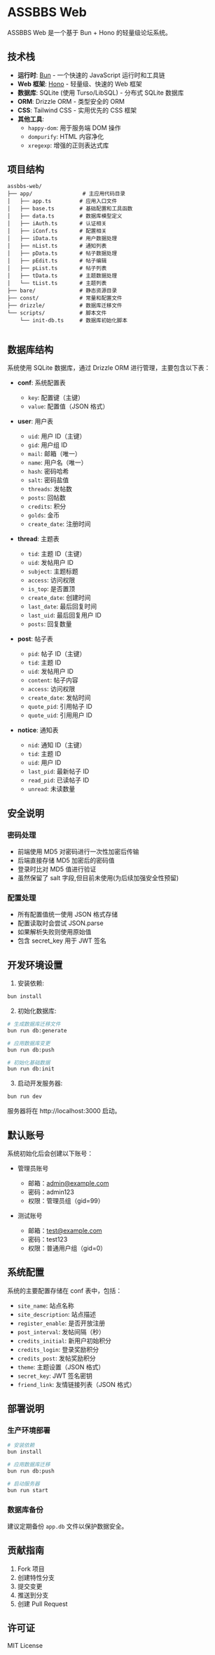 # ASSBBS Web

ASSBBS Web 是一个基于 Bun + Hono 的轻量级论坛系统。

## 技术栈

- **运行时**: [Bun](https://bun.sh/) - 一个快速的 JavaScript 运行时和工具链
- **Web 框架**: [Hono](https://hono.dev/) - 轻量级、快速的 Web 框架
- **数据库**: SQLite (使用 Turso/LibSQL) - 分布式 SQLite 数据库
- **ORM**: Drizzle ORM - 类型安全的 ORM
- **CSS**: Tailwind CSS - 实用优先的 CSS 框架
- **其他工具**:
  - `happy-dom`: 用于服务端 DOM 操作
  - `dompurify`: HTML 内容净化
  - `xregexp`: 增强的正则表达式库

## 项目结构

```
assbbs-web/
├── app/                # 主应用代码目录
│   ├── app.ts         # 应用入口文件
│   ├── base.ts        # 基础配置和工具函数
│   ├── data.ts        # 数据库模型定义
│   ├── iAuth.ts       # 认证相关
│   ├── iConf.ts       # 配置相关
│   ├── iData.ts       # 用户数据处理
│   ├── nList.ts       # 通知列表
│   ├── pData.ts       # 帖子数据处理
│   ├── pEdit.ts       # 帖子编辑
│   ├── pList.ts       # 帖子列表
│   ├── tData.ts       # 主题数据处理
│   └── tList.ts       # 主题列表
├── bare/              # 静态资源目录
├── const/             # 常量和配置文件
├── drizzle/           # 数据库迁移文件
└── scripts/           # 脚本文件
    └── init-db.ts     # 数据库初始化脚本
    
```
## 数据库结构

系统使用 SQLite 数据库，通过 Drizzle ORM 进行管理，主要包含以下表：

- **conf**: 系统配置表
  - `key`: 配置键（主键）
  - `value`: 配置值（JSON 格式）

- **user**: 用户表
  - `uid`: 用户 ID（主键）
  - `gid`: 用户组 ID
  - `mail`: 邮箱（唯一）
  - `name`: 用户名（唯一）
  - `hash`: 密码哈希
  - `salt`: 密码盐值
  - `threads`: 发帖数
  - `posts`: 回帖数
  - `credits`: 积分
  - `golds`: 金币
  - `create_date`: 注册时间

- **thread**: 主题表
  - `tid`: 主题 ID（主键）
  - `uid`: 发帖用户 ID
  - `subject`: 主题标题
  - `access`: 访问权限
  - `is_top`: 是否置顶
  - `create_date`: 创建时间
  - `last_date`: 最后回复时间
  - `last_uid`: 最后回复用户 ID
  - `posts`: 回复数量

- **post**: 帖子表
  - `pid`: 帖子 ID（主键）
  - `tid`: 主题 ID
  - `uid`: 发帖用户 ID
  - `content`: 帖子内容
  - `access`: 访问权限
  - `create_date`: 发帖时间
  - `quote_pid`: 引用帖子 ID
  - `quote_uid`: 引用用户 ID

- **notice**: 通知表
  - `nid`: 通知 ID（主键）
  - `tid`: 主题 ID
  - `uid`: 用户 ID
  - `last_pid`: 最新帖子 ID
  - `read_pid`: 已读帖子 ID
  - `unread`: 未读数量

## 安全说明

### 密码处理
- 前端使用 MD5 对密码进行一次性加密后传输
- 后端直接存储 MD5 加密后的密码值
- 登录时比对 MD5 值进行验证
- 虽然保留了 salt 字段,但目前未使用(为后续加强安全性预留)

### 配置处理
- 所有配置值统一使用 JSON 格式存储
- 配置读取时会尝试 JSON.parse
- 如果解析失败则使用原始值
- 包含 secret_key 用于 JWT 签名

## 开发环境设置

1. 安装依赖:
```bash
bun install
```

2. 初始化数据库:
```bash
# 生成数据库迁移文件
bun run db:generate

# 应用数据库变更
bun run db:push

# 初始化基础数据
bun run db:init
```

3. 启动开发服务器:
```bash
bun run dev
```

服务器将在 http://localhost:3000 启动。

## 默认账号

系统初始化后会创建以下账号：

- 管理员账号
  - 邮箱：admin@example.com
  - 密码：admin123
  - 权限：管理员组（gid=99）

- 测试账号
  - 邮箱：test@example.com
  - 密码：test123
  - 权限：普通用户组（gid=0）

## 系统配置

系统的主要配置存储在 conf 表中，包括：

- `site_name`: 站点名称
- `site_description`: 站点描述
- `register_enable`: 是否开放注册
- `post_interval`: 发帖间隔（秒）
- `credits_initial`: 新用户初始积分
- `credits_login`: 登录奖励积分
- `credits_post`: 发帖奖励积分
- `theme`: 主题设置（JSON 格式）
- `secret_key`: JWT 签名密钥
- `friend_link`: 友情链接列表（JSON 格式）

## 部署说明

### 生产环境部署

```bash
# 安装依赖
bun install

# 应用数据库迁移
bun run db:push

# 启动服务器
bun run start
```

### 数据库备份

建议定期备份 `app.db` 文件以保护数据安全。

## 贡献指南

1. Fork 项目
2. 创建特性分支
3. 提交变更
4. 推送到分支
5. 创建 Pull Request

## 许可证

MIT License
